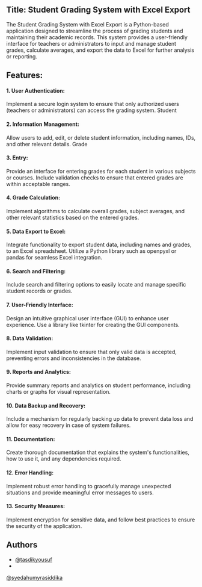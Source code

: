 
## Title: Student Grading System with Excel Export

The Student Grading System with Excel Export is a Python-based application designed to streamline the process of grading students and maintaining their academic records. This system provides a user-friendly interface for teachers or administrators to input and manage student grades, calculate averages, and export the data to Excel for further analysis or reporting.

## Features:

 #### 1. User Authentication:

Implement a secure login system to ensure that only authorized users (teachers or administrators) can access the grading system.
Student 
#### 2. Information Management:

Allow users to add, edit, or delete student information, including names, IDs, and other relevant details.
Grade
#### 3. Entry:

Provide an interface for entering grades for each student in various subjects or courses.
Include validation checks to ensure that entered grades are within acceptable ranges.
#### 4. Grade Calculation:

Implement algorithms to calculate overall grades, subject averages, and other relevant statistics based on the entered grades.
#### 5. Data Export to Excel:

Integrate functionality to export student data, including names and grades, to an Excel spreadsheet.
Utilize a Python library such as openpyxl or pandas for seamless Excel integration.
 #### 6. Search and Filtering:

Include search and filtering options to easily locate and manage specific student records or grades.
#### 7. User-Friendly Interface:

Design an intuitive graphical user interface (GUI) to enhance user experience.
Use a library like tkinter for creating the GUI components.
#### 8. Data Validation:

Implement input validation to ensure that only valid data is accepted, preventing errors and inconsistencies in the database.
#### 9. Reports and Analytics:

Provide summary reports and analytics on student performance, including charts or graphs for visual representation.
#### 10. Data Backup and Recovery:

Include a mechanism for regularly backing up data to prevent data loss and allow for easy recovery in case of system failures.
#### 11. Documentation:

Create thorough documentation that explains the system's functionalities, how to use it, and any dependencies required.
#### 12. Error Handling:

Implement robust error handling to gracefully manage unexpected situations and provide meaningful error messages to users.
#### 13. Security Measures:

Implement encryption for sensitive data, and follow best practices to ensure the security of the application.


## Authors

- [@tasdikyousuf](https://www.github.com/tasdikyousuf)
-
[@syedahumyrasiddika](https://www.github.com/syedahumyrasiddika)


